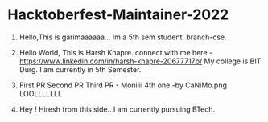 # Hacktoberfest-Maintainer-2022
1. Hello,This is garimaaaaaa...
Im a 5th sem student.
branch-cse.

2. Hello World, This is Harsh Khapre. 
connect with me here - https://www.linkedin.com/in/harsh-khapre-20677717b/
My college is BIT Durg.
I am currently in 5th Semester.

3. First PR
Second PR
Third PR - Moniiii
4th one -by CaNiMo.png LOOLLLLLLL

4. Hey ! Hiresh from this side..
I am currently pursuing BTech.
